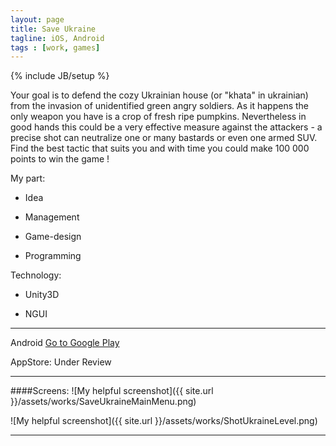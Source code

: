 ```yaml
---
layout: page
title: Save Ukraine
tagline: iOS, Android
tags : [work, games]
---
```

{% include JB/setup %}

Your goal is to defend the cozy Ukrainian house (or "khata" in ukrainian) from the invasion of unidentified green angry
soldiers. As it happens the only weapon you have is a crop of fresh ripe pumpkins. Nevertheless in good hands this could
be a very effective measure against the attackers - a precise shot can neutralize one or many bastards or even one armed SUV.
Find the best tactic that suits you and with time you could make 100 000 points to win the game !

My part:

* Idea

* Management

* Game-design

* Programming

Technology:

* Unity3D

* NGUI

---

Android [Go to Google Play]( https://play.google.com/store/apps/details?id=com.xdapps.su )

AppStore: Under Review

---

####Screens:
![My helpful screenshot]({{ site.url }}/assets/works/SaveUkraineMainMenu.png)

![My helpful screenshot]({{ site.url }}/assets/works/ShotUkraineLevel.png)


---

